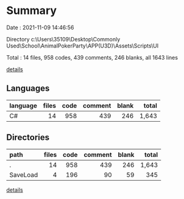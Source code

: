 # Summary

Date : 2021-11-09 14:46:56

Directory c:\Users\35109\Desktop\Commonly Used\School\AnimalPokerParty\APP(U3D)\Assets\Scripts\UI

Total : 14 files,  958 codes, 439 comments, 246 blanks, all 1643 lines

[details](details.md)

## Languages
| language | files | code | comment | blank | total |
| :--- | ---: | ---: | ---: | ---: | ---: |
| C# | 14 | 958 | 439 | 246 | 1,643 |

## Directories
| path | files | code | comment | blank | total |
| :--- | ---: | ---: | ---: | ---: | ---: |
| . | 14 | 958 | 439 | 246 | 1,643 |
| SaveLoad | 4 | 196 | 90 | 59 | 345 |

[details](details.md)